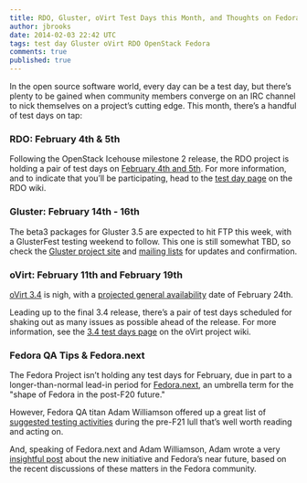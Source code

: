 ```yaml
---
title: RDO, Gluster, oVirt Test Days this Month, and Thoughts on Fedora.next
author: jbrooks
date: 2014-02-03 22:42 UTC
tags: test day Gluster oVirt RDO OpenStack Fedora
comments: true
published: true
---
```


In the open source software world, every day can be a test day, but there’s plenty to be gained when community members converge on an IRC channel to nick themselves on a project’s cutting edge. This month, there’s a handful of test days on tap:

### RDO: February 4th & 5th

Following the OpenStack Icehouse milestone 2 release, the RDO project is holding a pair of test days on [February 4th and 5th](http://openstack.redhat.com/forum/discussion/965/icehouse-milestone-2-test-day-feb-4-5). For more information, and to indicate that you’ll be participating, head to the [test day page](http://openstack.redhat.com/RDO_test_day_Icehouse_milestone_2) on the RDO wiki.

### Gluster: February 14th - 16th

The beta3 packages for Gluster 3.5 are expected to hit FTP this week, with a GlusterFest testing weekend to follow. This one is still somewhat TBD, so check the [Gluster project site](http://www.gluster.org/) and [mailing lists](http://www.gluster.org/interact/mailinglists/) for updates and confirmation.

### oVirt: February 11th and February 19th

[oVirt 3.4](/blog/2014/01/ovirt-3.4-all-about-easier-installation-administration/) is nigh, with a [projected general availability](http://www.ovirt.org/OVirt_3.4_release_management) date of February 24th.

Leading up to the final 3.4 release, there’s a pair of test days scheduled for shaking out as many issues as possible ahead of the release. For more information, see the [3.4 test days page](http://www.ovirt.org/OVirt_3.4_TestDay) on the oVirt project wiki.

### Fedora QA Tips & Fedora.next

The Fedora Project isn’t holding any test days for February, due in part to a longer-than-normal lead-in period for [Fedora.next](http://fedoraproject.org/wiki/Fedora.next), an umbrella term for the "shape of Fedora in the post-F20 future."

However, Fedora QA titan Adam Williamson offered up a great list of [suggested testing activities](https://lists.fedoraproject.org/pipermail/test/2014-January/120167.html) during the pre-F21 lull that’s well worth reading and acting on.

And, speaking of Fedora.next and Adam Williamson, Adam wrote a very [insightful post](https://www.happyassassin.net/2014/01/31/good-morning-bugfixing-and-thinking-about-fedora-next/) about the new initiative and Fedora’s near future, based on the recent discussions of these matters in the Fedora community.
